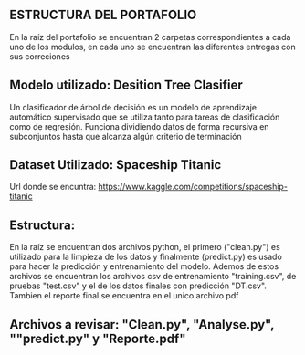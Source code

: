 ## ESTRUCTURA DEL PORTAFOLIO
En la raíz del portafolio se encuentran 2 carpetas correspondientes a cada uno de los modulos, en cada uno se encuentran las diferentes entregas con sus correciones

## Modelo utilizado: Desition Tree Clasifier
 Un clasificador de árbol de decisión es un modelo de aprendizaje automático supervisado que se utiliza tanto para tareas de clasificación como de regresión. 
 Funciona dividiendo datos de forma recursiva en subconjuntos hasta que alcanza algún criterio de terminación
## Dataset Utilizado: Spaceship Titanic
 Url donde se encuntra: https://www.kaggle.com/competitions/spaceship-titanic
## Estructura:
 En la raíz se encuentran dos archivos python, el primero ("clean.py") es utilizado para la limpieza de los datos y finalmente (predict.py) es usado para hacer la predicción y entrenamiento del modelo. Ademos de estos archivos se encuentran los archivos csv de entrenamiento "training.csv", de pruebas "test.csv" y el de los datos finales con predicción "DT.csv". Tambien el reporte final se encuentra en el unico archivo pdf
## Archivos a revisar: "Clean.py", "Analyse.py", ""predict.py" y "Reporte.pdf"
